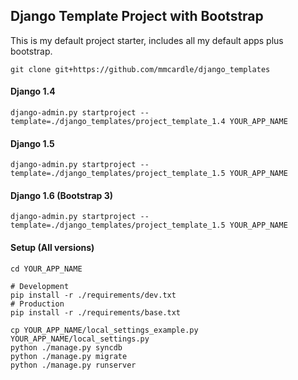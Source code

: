 ## Django Template Project with Bootstrap
This is my default project starter, includes all my default apps plus bootstrap.

```
git clone git+https://github.com/mmcardle/django_templates
```

#### Django 1.4
```
django-admin.py startproject --template=./django_templates/project_template_1.4 YOUR_APP_NAME
```

#### Django 1.5
```
django-admin.py startproject --template=./django_templates/project_template_1.5 YOUR_APP_NAME
```

#### Django 1.6 (Bootstrap 3)
```
django-admin.py startproject --template=./django_templates/project_template_1.5 YOUR_APP_NAME
```


#### Setup (All versions)
```
cd YOUR_APP_NAME

# Development
pip install -r ./requirements/dev.txt
# Production
pip install -r ./requirements/base.txt

cp YOUR_APP_NAME/local_settings_example.py YOUR_APP_NAME/local_settings.py
python ./manage.py syncdb
python ./manage.py migrate
python ./manage.py runserver
```
